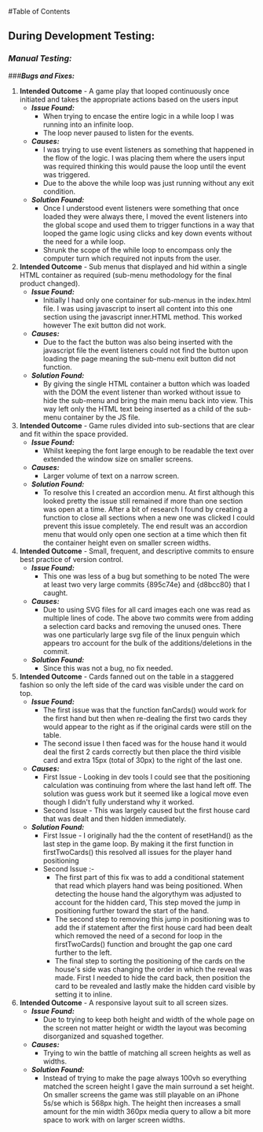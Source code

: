#Table of Contents

## **During Development Testing:**

### ***Manual Testing:***

###***Bugs and Fixes:***

1. **Intended Outcome** - A game play that looped continuously once initiated and takes the appropriate actions based on the users input
    * ***Issue Found:***
        * When trying to encase the entire logic in a while loop I was running into an infinite loop.
        * The loop never paused to listen for the events.
    * ***Causes:***
        * I was trying to use event listeners as something that happened in the flow of the logic. I was placing them where the users input was required thinking this would pause the loop until the event was triggered.
        * Due to the above the while loop was just running without any exit condition.
    * ***Solution Found:***
        * Once I understood event listeners were something that once loaded they were always there, I moved the event listeners into the global scope and used them to trigger functions in a way that looped the game logic using clicks and key down events without the need for a while loop. 
        * Shrunk the scope of the while loop to encompass only the computer turn which required not inputs from the user.
1. **Intended Outcome** - Sub menus that displayed and hid within a single HTML container as required (sub-menu methodology for the final product changed).
    * ***Issue Found:***
        * Initially I had only one container for sub-menus in the index.html file. I was using javascript to insert all content into this one section using the javascript inner.HTML method. This worked however The exit button did not work.
    * ***Causes:***
        *  Due to the fact the button was also being inserted with the javascript file the event listeners could not find the button upon loading the page meaning the sub-menu exit button did not function.
    * ***Solution Found:***
        * By giving the single HTML container a button which was loaded with the DOM the event listener than worked without issue to hide the sub-menu and bring the main menu back into view. This way left only the HTML text being inserted as a child of the sub-menu container by the JS file. 
1. **Intended Outcome** - Game rules divided into sub-sections that are clear and fit within the space provided.          
    * ***Issue Found:***
        * Whilst keeping the font large enough to be readable the text over extended the window size on smaller screens.
    * ***Causes:***
        * Larger volume of text on a narrow screen. 
    * ***Solution Found:***
        * To resolve this I created an accordion menu. At first although this looked pretty the issue still remained if more than one section was open at a time. After a bit of research I found by creating a function to close all sections when a new one was clicked I could prevent this issue completely. The end result was an accordion menu that would only open one section at a time which then fit the container height even on smaller screen widths.
1. **Intended Outcome** - Small, frequent, and descriptive commits to ensure best practice of version control.         
    * ***Issue Found:***
        * This one was less of a bug but something to be noted The were at least two very large commits {895c74e} and {d8bcc80} that I caught.
    * ***Causes:***
        * Due to using SVG files for all card images each one was read as multiple lines of code. The above two commits were from adding a selection card backs and removing the unused ones. There was one particularly large svg file of the linux penguin which appears tro account for the bulk of the additions/deletions in the commit.
    * ***Solution Found:***
        * Since this was not a bug, no fix needed.
1. **Intended Outcome** - Cards fanned out on the table in a staggered fashion so only the left side of the card was visible under the card on top.        
    * ***Issue Found:***
        * The first issue was that the function fanCards() would work for the first hand but then when re-dealing the first two cards they would appear to the right as if the original cards were still on the table.
        * The second issue I then faced was for the house hand it would deal the first 2 cards correctly but then place the third visible card and extra 15px (total of 30px) to the right of the last one.
    * ***Causes:***
        * First Issue - Looking in dev tools I could see that the positioning calculation was continuing from where the last hand left off. The solution was guess work but it seemed like a logical move even though I didn't fully understand why it worked.
        * Second Issue - This was largely caused but the first house card that was dealt and then hidden immediately. 
    * ***Solution Found:***
        * First Issue - I originally had the the content of resetHand() as the last step in the game loop. By making it the first function in firstTwoCards() this resolved all issues for the player hand positioning 
        * Second Issue :- 
          * The first part of this fix was to add a conditional statement that read which players hand was being positioned. When detecting the house hand the algorythym was adjusted to account for the hidden card, This step moved the jump in positioning further toward the start of the hand. 
          * The second step to removing this jump in positioning was to add the if statement after the first house card had been dealt which removed the need of a second for loop in the firstTwoCards() function and brought the gap one card further to the left.
          * The final step to sorting the positioning of the cards on the house's side was changing the order in which the reveal was made. First I needed to hide the card back, then position the card to be revealed and lastly make the hidden card visible by setting it to inline.
1. **Intended Outcome** - A responsive layout suit to all screen sizes.        
    * ***Issue Found:***
        * Due to trying to keep both height and width of the whole page on the screen not matter height or width the layout was becoming disorganized and squashed together.
    * ***Causes:***
        * Trying to win the battle of matching all screen heights as well as widths.
    * ***Solution Found:***
        * Instead of trying to make the page always 100vh so everything matched the screen height I gave the main surround a set height. On smaller screens the game was still playable on an iPhone 5s/se which is 568px high. The height then increases a small amount for the min width 360px media query to allow a bit more space to work with on larger screen widths.

